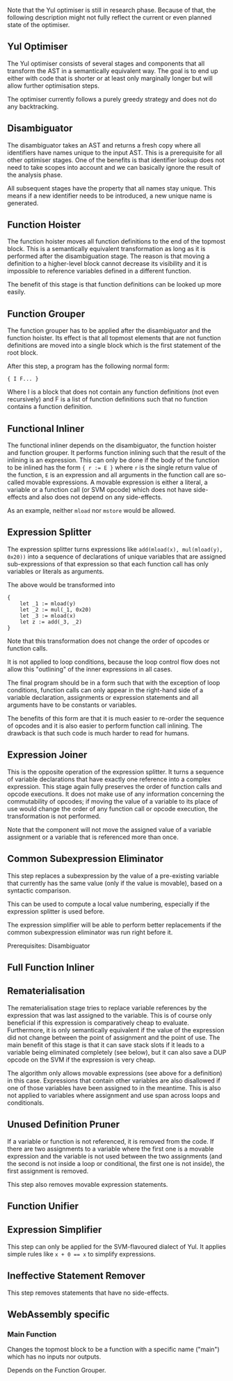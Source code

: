 Note that the Yul optimiser is still in research phase. Because of that,
the following description might not fully reflect the current or even
planned state of the optimiser.

## Yul Optimiser

The Yul optimiser consists of several stages and components that all transform
the AST in a semantically equivalent way. The goal is to end up either with code
that is shorter or at least only marginally longer but will allow further
optimisation steps.

The optimiser currently follows a purely greedy strategy and does not do any
backtracking.

## Disambiguator

The disambiguator takes an AST and returns a fresh copy where all identifiers have
names unique to the input AST. This is a prerequisite for all other optimiser stages.
One of the benefits is that identifier lookup does not need to take scopes into account
and we can basically ignore the result of the analysis phase.

All subsequent stages have the property that all names stay unique. This means if
a new identifier needs to be introduced, a new unique name is generated.

## Function Hoister

The function hoister moves all function definitions to the end of the topmost block. This is
a semantically equivalent transformation as long as it is performed after the
disambiguation stage. The reason is that moving a definition to a higher-level block cannot decrease
its visibility and it is impossible to reference variables defined in a different function.

The benefit of this stage is that function definitions can be looked up more easily.

## Function Grouper

The function grouper has to be applied after the disambiguator and the function hoister.
Its effect is that all topmost elements that are not function definitions are moved
into a single block which is the first statement of the root block.

After this step, a program has the following normal form:

	{ I F... }

Where I is a block that does not contain any function definitions (not even recursively)
and F is a list of function definitions such that no function contains a function definition.

## Functional Inliner

The functional inliner depends on the disambiguator, the function hoister and function grouper.
It performs function inlining such that the result of the inlining is an expression. This can
only be done if the body of the function to be inlined has the form ``{ r := E }`` where ``r``
is the single return value of the function, ``E`` is an expression and all arguments in the
function call are so-called movable expressions. A movable expression is either a literal, a
variable or a function call (or SVM opcode) which does not have side-effects and also does not
depend on any side-effects.

As an example, neither ``mload`` nor ``mstore`` would be allowed.

## Expression Splitter

The expression splitter turns expressions like ``add(mload(x), mul(mload(y), 0x20))``
into a sequence of declarations of unique variables that are assigned sub-expressions
of that expression so that each function call has only variables or literals
as arguments.

The above would be transformed into

    {
        let _1 := mload(y)
        let _2 := mul(_1, 0x20)
        let _3 := mload(x)
        let z := add(_3, _2)
    }

Note that this transformation does not change the order of opcodes or function calls.

It is not applied to loop conditions, because the loop control flow does not allow
this "outlining" of the inner expressions in all cases.

The final program should be in a form such that with the exception of loop conditions,
function calls can only appear in the right-hand side of a variable declaration,
assignments or expression statements and all arguments have to be constants or variables.

The benefits of this form are that it is much easier to re-order the sequence of opcodes
and it is also easier to perform function call inlining. The drawback is that
such code is much harder to read for humans.

## Expression Joiner

This is the opposite operation of the expression splitter. It turns a sequence of
variable declarations that have exactly one reference into a complex expression.
This stage again fully preserves the order of function calls and opcode executions.
It does not make use of any information concerning the commutability of opcodes;
if moving the value of a variable to its place of use would change the order
of any function call or opcode execution, the transformation is not performed.

Note that the component will not move the assigned value of a variable assignment
or a variable that is referenced more than once.

## Common Subexpression Eliminator

This step replaces a subexpression by the value of a pre-existing variable
that currently has the same value (only if the value is movable), based
on a syntactic comparison.

This can be used to compute a local value numbering, especially if the
expression splitter is used before.

The expression simplifier will be able to perform better replacements
if the common subexpression eliminator was run right before it.

Prerequisites: Disambiguator

## Full Function Inliner

## Rematerialisation

The rematerialisation stage tries to replace variable references by the expression that
was last assigned to the variable. This is of course only beneficial if this expression
is comparatively cheap to evaluate. Furthermore, it is only semantically equivalent if
the value of the expression did not change between the point of assignment and the
point of use. The main benefit of this stage is that it can save stack slots if it
leads to a variable being eliminated completely (see below), but it can also
save a DUP opcode on the SVM if the expression is very cheap.

The algorithm only allows movable expressions (see above for a definition) in this case.
Expressions that contain other variables are also disallowed if one of those variables
have been assigned to in the meantime. This is also not applied to variables where
assignment and use span across loops and conditionals.

## Unused Definition Pruner

If a variable or function is not referenced, it is removed from the code.
If there are two assignments to a variable where the first one is a movable expression
and the variable is not used between the two assignments (and the second is not inside
a loop or conditional, the first one is not inside), the first assignment is removed.

This step also removes movable expression statements.


## Function Unifier

## Expression Simplifier

This step can only be applied for the SVM-flavoured dialect of Yul. It applies
simple rules like ``x + 0 == x`` to simplify expressions.

## Ineffective Statement Remover

This step removes statements that have no side-effects.

## WebAssembly specific

### Main Function

Changes the topmost block to be a function with a specific name ("main") which has no
inputs nor outputs.

Depends on the Function Grouper.

